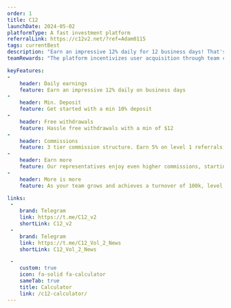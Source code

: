 ```yaml
---
order: 1
title: C12
launchDate: 2024-05-02
platformType: A fast investment platform
referralLink: https://c12v2.net/?ref=Adam0115
tags: currentBest
description: "Earn an impressive 12% daily for 12 business days! That's the kind of growth you've been dreaming of."
teamRewards: "The platform incentivizes user acquisition through team commissions and referral rewards. Details available on the official website."

keyFeatures:
-
    header: Daily earnings
    feature: Earn an impressive 12% daily on business days
-
    header: Min. Deposit
    feature: Get started with a min 10% deposit
-
    header: Free withdrawals
    feature: Hassle free withdrawals with a min of $12
-
    header: Commissions
    feature: 3 tier commission structure. Earn 5% on level 1 referrals, 2% on level 2, and 1% on level 3
-
    header: Earn more
    feature: Our representatives enjoy even higher commissions, starting at 7% on level 1.
-
    header: More is more
    feature: As your team grows and achieves a turnover of 100k, level 1 commissions soar to 12%!

links:
 - 
    brand: Telegram
    link: https://t.me/C12_v2
    shortLink: C12_v2
 - 
    brand: Telegram
    link: https://t.me/C12_Vol_2_News
    shortLink: C12_Vol_2_News

 - 
    custom: true
    icon: fa-solid fa-calculator
    sameTab: true
    title: Calculator
    link: /c12-calculator/
---
```


